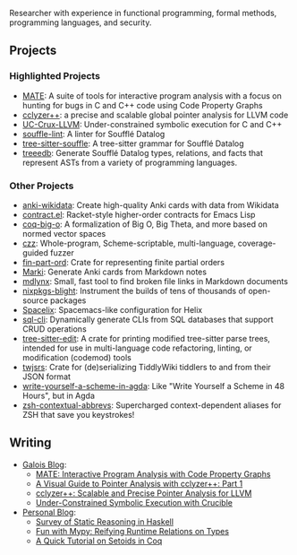 Researcher with experience in functional programming, formal methods, programming languages, and security.

## Projects

### Highlighted Projects

- [MATE](https://github.com/GaloisInc/MATE): A suite of tools for interactive program analysis with a focus on hunting for bugs in C and C++ code using Code Property Graphs
- [cclyzer++](https://github.com/GaloisInc/cclyzerpp): a precise and scalable global pointer analysis for LLVM code
- [UC-Crux-LLVM](https://github.com/GaloisInc/crucible/tree/master/uc-crux-llvm): Under-constrained symbolic execution for C and C++
- [souffle-lint](https://langston-barrett.github.io/souffle-lint/): A linter for Soufflé Datalog
- [tree-sitter-souffle](https://github.com/langston-barrett/tree-sitter-souffle): A tree-sitter grammar for Soufflé Datalog
- [treeedb](https://github.com/langston-barrett/treeedb): Generate Soufflé Datalog types, relations, and facts that represent ASTs from a variety of programming languages.

### Other Projects

- [anki-wikidata](https://github.com/langston-barrett/anki-wikidata):
  Create high-quality Anki cards with data from Wikidata
- [contract.el](https://github.com/langston-barrett/contract.el):
  Racket-style higher-order contracts for Emacs Lisp
- [coq-big-o](https://github.com/langston-barrett/coq-big-o):
  A formalization of Big O, Big Theta, and more based on normed vector spaces
- [czz](https://github.com/langston-barrett/czz):
  Whole-program, Scheme-scriptable, multi-language, coverage-guided fuzzer
- [fin-part-ord](https://docs.rs/fin-part-ord/0.1.0/fin_part_ord/index.html):
  Crate for representing finite partial orders
- [Marki](https://github.com/langston-barrett/marki):
  Generate Anki cards from Markdown notes
- [mdlynx](https://github.com/langston-barrett/mdlynx):
  Small, fast tool to find broken file links in Markdown documents
- [nixpkgs-blight](https://github.com/langston-barrett/nixpkgs-blight):
  Instrument the builds of tens of thousands of open-source packages
- [Spacelix](https://github.com/langston-barrett/spacelix):
  Spacemacs-like configuration for Helix
- [sql-cli](https://github.com/langston-barrett/sql-cli):
  Dynamically generate CLIs from SQL databases that support CRUD operations
- [tree-sitter-edit](https://docs.rs/tree-sitter-edit/0.1.0/tree_sitter_edit/):
  A crate for printing modified tree-sitter parse trees, intended for use in
  multi-language code refactoring, linting, or modification (codemod) tools
- [twjsrs](https://docs.rs/twjsrs/): 
  Crate for (de)serializing TiddlyWiki tiddlers to and from their JSON format
- [write-yourself-a-scheme-in-agda](https://github.com/langston-barrett/write-yourself-a-scheme-in-agda):
  Like "Write Yourself a Scheme in 48 Hours", but in Agda
- [zsh-contextual-abbrevs](https://github.com/langston-barrett/zsh-contextual-abbrevs):
  Supercharged context-dependent aliases for ZSH that save you keystrokes!

## Writing

- [Galois Blog](https://galois.com/blog/):
  - [MATE: Interactive Program Analysis with Code Property Graphs](https://galois.com/blog/2022/08/mate-interactive-program-analysis-with-code-property-graphs/)
  - [A Visual Guide to Pointer Analysis with cclyzer++: Part 1](https://galois.com/blog/2022/08/cclyzer/)
  - [cclyzer++: Scalable and Precise Pointer Analysis for LLVM](https://galois.com/blog/2022/08/cclyzer-scalable-and-precise-pointer-analysis-for-llvm/)
  - [Under-Constrained Symbolic Execution with Crucible](https://galois.com/blog/2021/10/under-constrained-symbolic-execution-with-crucible/)
- [Personal Blog](https://langston-barrett.github.io/):
  - [Survey of Static Reasoning in Haskell](https://langston-barrett.github.io/posts/static-reasoning-haskell.html)
  - [Fun with Mypy: Reifying Runtime Relations on Types](https://langston-barrett.github.io/posts/mypy-reify.html)
  - [A Quick Tutorial on Setoids in Coq](https://langston-barrett.github.io/posts/setoids.html)
